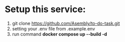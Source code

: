 # Setup this service:
1. git clone https://github.com/Asembly/to-do-task.git
2. setting your .env file from .example.env
3. run command **docker compose up --build -d**